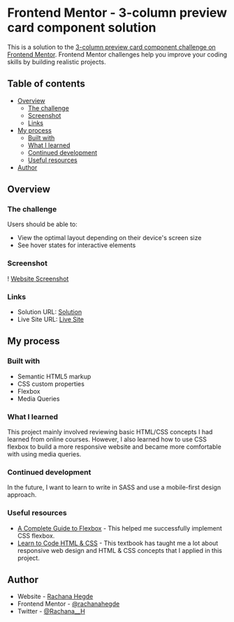 # Frontend Mentor - 3-column preview card component solution

This is a solution to the [3-column preview card component challenge on Frontend Mentor](https://www.frontendmentor.io/challenges/3column-preview-card-component-pH92eAR2-). Frontend Mentor challenges help you improve your coding skills by building realistic projects. 

## Table of contents

- [Overview](#overview)
  - [The challenge](#the-challenge)
  - [Screenshot](#screenshot)
  - [Links](#links)
- [My process](#my-process)
  - [Built with](#built-with)
  - [What I learned](#what-i-learned)
  - [Continued development](#continued-development)
  - [Useful resources](#useful-resources)
- [Author](#author)

## Overview

### The challenge

Users should be able to:

- View the optimal layout depending on their device's screen size
- See hover states for interactive elements

### Screenshot

! [Website Screenshot](3-column-preview-card-screenshot.png)

### Links

- Solution URL: [Solution](https://github.com/rachanahegde/3-column-preview-card)
- Live Site URL: [Live Site](https://rachanahegde.github.io/3-column-preview-card/index.html)

## My process

### Built with

- Semantic HTML5 markup
- CSS custom properties
- Flexbox
- Media Queries 

### What I learned

This project mainly involved reviewing basic HTML/CSS concepts I had learned from online courses. However, I also learned how to use CSS flexbox to build a more responsive website and became more comfortable with using media queries. 

### Continued development

In the future, I want to learn to write in SASS and use a mobile-first design approach.

### Useful resources

- [A Complete Guide to Flexbox](https://css-tricks.com/snippets/css/a-guide-to-flexbox/) - This helped me successfully implement CSS flexbox.
- [Learn to Code HTML & CSS](https://learn.shayhowe.com/) - This textbook has taught me a lot about responsive web design and HTML & CSS concepts that I applied in this project.

## Author

- Website - [Rachana Hegde](http://rachanahegde.squarespace.com/)
- Frontend Mentor - [@rachanahegde](https://www.frontendmentor.io/profile/rachanahegde)
- Twitter - [@Rachana__H](https://twitter.com/Rachana__H)